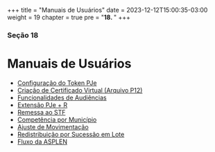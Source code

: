 +++
title = "Manuais de Usuários"
date = 2023-12-12T15:00:35-03:00
weight = 19
chapter = true
pre = "<b>18. </b>"
+++

### Seção 18

# Manuais de Usuários

+ [Configuração do Token PJe](/docs/PJE_token_virtual_smartphone_v100.pdf)
+ [Criação de Certificado Virtual (Arquivo P12)](/docs/PJE_certificado_token_virtual_v100.pdf)
+ [Funcionalidades de Audiências](/docs/manual_audiencias.pdf)
+ [Extensão PJe + R](/docs/manual_pje_r.pdf)
+ [Remessa ao STF](/docs/manual_remessa_ao_stf.pdf)
+ [Competência por Município](/docs/manual_competencia_por_municipio.pdf)
+ [Ajuste de Movimentação](/docs/manual_ajustar_movimentacao.pdf)
+ [Redistribuição por Sucessão em Lote](/docs/manual_redis_sucessao_em_lote.pdf)
+ [Fluxo da ASPLEN](/docs/manual_fluxo_da_asplen.pdf)